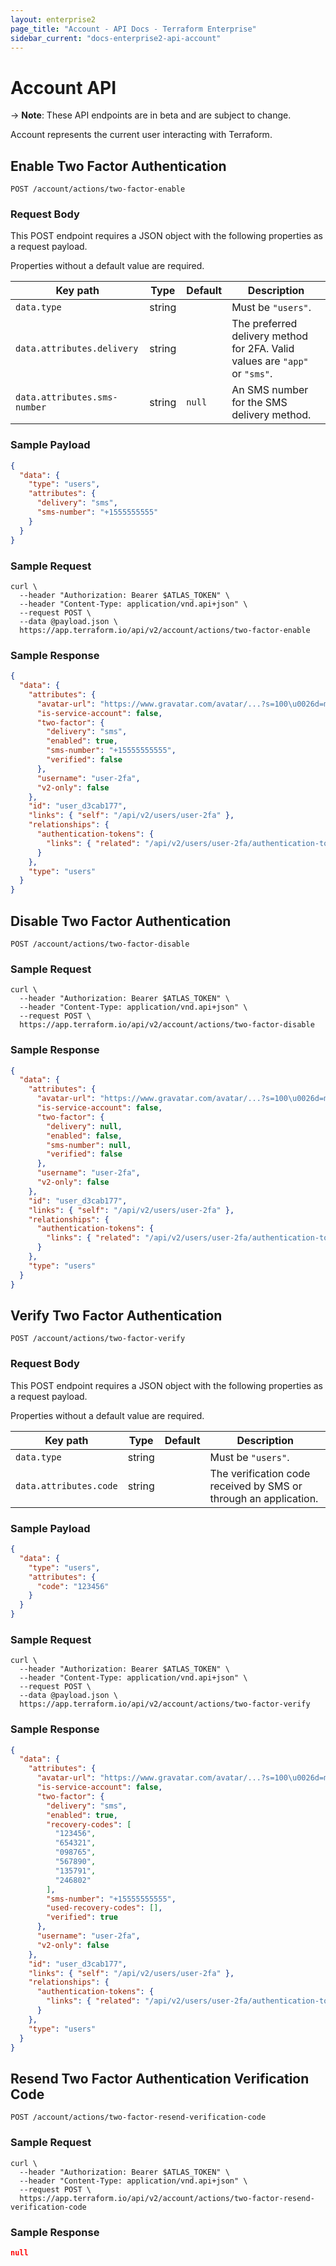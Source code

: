 ```yaml
---
layout: enterprise2
page_title: "Account - API Docs - Terraform Enterprise"
sidebar_current: "docs-enterprise2-api-account"
---
```


# Account API

-> **Note**: These API endpoints are in beta and are subject to change.

Account represents the current user interacting with Terraform.

## Enable Two Factor Authentication

`POST /account/actions/two-factor-enable`

### Request Body

This POST endpoint requires a JSON object with the following properties as a request payload.

Properties without a default value are required.

| Key path                     | Type   | Default | Description                                                                 |
| ---------------------------- | ------ | ------- | --------------------------------------------------------------------------- |
| `data.type`                  | string |         | Must be `"users"`.                                                          |
| `data.attributes.delivery`   | string |         | The preferred delivery method for 2FA. Valid values are `"app"` or `"sms"`. |
| `data.attributes.sms-number` | string | `null`  | An SMS number for the SMS delivery method.                                  |

### Sample Payload

```json
{
  "data": {
    "type": "users",
    "attributes": {
      "delivery": "sms",
      "sms-number": "+1555555555"
    }
  }
}
```

### Sample Request

```shell
curl \
  --header "Authorization: Bearer $ATLAS_TOKEN" \
  --header "Content-Type: application/vnd.api+json" \
  --request POST \
  --data @payload.json \
  https://app.terraform.io/api/v2/account/actions/two-factor-enable
```

### Sample Response

```json
{
  "data": {
    "attributes": {
      "avatar-url": "https://www.gravatar.com/avatar/...?s=100\u0026d=mm",
      "is-service-account": false,
      "two-factor": {
        "delivery": "sms",
        "enabled": true,
        "sms-number": "+15555555555",
        "verified": false
      },
      "username": "user-2fa",
      "v2-only": false
    },
    "id": "user_d3cab177",
    "links": { "self": "/api/v2/users/user-2fa" },
    "relationships": {
      "authentication-tokens": {
        "links": { "related": "/api/v2/users/user-2fa/authentication-tokens" }
      }
    },
    "type": "users"
  }
}
```

## Disable Two Factor Authentication

`POST /account/actions/two-factor-disable`

### Sample Request

```shell
curl \
  --header "Authorization: Bearer $ATLAS_TOKEN" \
  --header "Content-Type: application/vnd.api+json" \
  --request POST \
  https://app.terraform.io/api/v2/account/actions/two-factor-disable
```

### Sample Response

```json
{
  "data": {
    "attributes": {
      "avatar-url": "https://www.gravatar.com/avatar/...?s=100\u0026d=mm",
      "is-service-account": false,
      "two-factor": {
        "delivery": null,
        "enabled": false,
        "sms-number": null,
        "verified": false
      },
      "username": "user-2fa",
      "v2-only": false
    },
    "id": "user_d3cab177",
    "links": { "self": "/api/v2/users/user-2fa" },
    "relationships": {
      "authentication-tokens": {
        "links": { "related": "/api/v2/users/user-2fa/authentication-tokens" }
      }
    },
    "type": "users"
  }
}
```

## Verify Two Factor Authentication

`POST /account/actions/two-factor-verify`

### Request Body

This POST endpoint requires a JSON object with the following properties as a request payload.

Properties without a default value are required.

| Key path               | Type   | Default | Description                                                      |
| ---------------------- | ------ | ------- | ---------------------------------------------------------------- |
| `data.type`            | string |         | Must be `"users"`.                                               |
| `data.attributes.code` | string |         | The verification code received by SMS or through an application. |

### Sample Payload

```json
{
  "data": {
    "type": "users",
    "attributes": {
      "code": "123456"
    }
  }
}
```

### Sample Request

```shell
curl \
  --header "Authorization: Bearer $ATLAS_TOKEN" \
  --header "Content-Type: application/vnd.api+json" \
  --request POST \
  --data @payload.json \
  https://app.terraform.io/api/v2/account/actions/two-factor-verify
```

### Sample Response

```json
{
  "data": {
    "attributes": {
      "avatar-url": "https://www.gravatar.com/avatar/...?s=100\u0026d=mm",
      "is-service-account": false,
      "two-factor": {
        "delivery": "sms",
        "enabled": true,
        "recovery-codes": [
          "123456",
          "654321",
          "098765",
          "567890",
          "135791",
          "246802"
        ],
        "sms-number": "+15555555555",
        "used-recovery-codes": [],
        "verified": true
      },
      "username": "user-2fa",
      "v2-only": false
    },
    "id": "user_d3cab177",
    "links": { "self": "/api/v2/users/user-2fa" },
    "relationships": {
      "authentication-tokens": {
        "links": { "related": "/api/v2/users/user-2fa/authentication-tokens" }
      }
    },
    "type": "users"
  }
}
```

## Resend Two Factor Authentication Verification Code

`POST /account/actions/two-factor-resend-verification-code`

### Sample Request

```shell
curl \
  --header "Authorization: Bearer $ATLAS_TOKEN" \
  --header "Content-Type: application/vnd.api+json" \
  --request POST \
  https://app.terraform.io/api/v2/account/actions/two-factor-resend-verification-code
```

### Sample Response

```json
null
```
